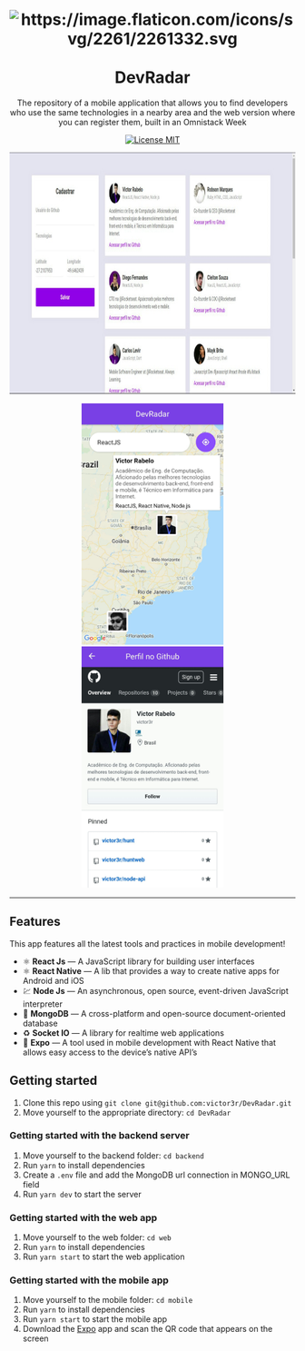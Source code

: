 <h1 align="center">
<br>
  <img src="https://image.flaticon.com/icons/svg/660/660454.svg" alt="https://image.flaticon.com/icons/svg/2261/2261332.svg" width="120">
<br>
<br>
DevRadar
</h1>

<p align="center">The repository of a mobile application that allows you to find developers who use the same technologies in a nearby area and the web version where you can register them, built in an Omnistack Week</p>

<p align="center">
  <a href="https://opensource.org/licenses/MIT">
    <img src="https://img.shields.io/badge/License-MIT-blue.svg" alt="License MIT">
  </a>
</p>

<div>
  <img src="./images/web.jpeg" height="425">
  <p align="center">
    <img hspace="70" src="./images/mapa.jpeg" height="425">
    <img hspace="70" src="./images/perfil.jpeg" height="425">
  </p> 
 </div> 
<hr />

## Features

This app features all the latest tools and practices in mobile development!

- ⚛️ **React Js** — A JavaScript library for building user interfaces
- ⚛️ **React Native** — A lib that provides a way to create native apps for Android and iOS
- 💹 **Node Js** — An asynchronous, open source, event-driven JavaScript interpreter
- 📄 **MongoDB** — A cross-platform and open-source document-oriented database
- ♻️ **Socket IO** — A library for realtime web applications 
- :iphone: **Expo** —  A tool used in mobile development with React Native that allows easy access to the device’s native API’s

## Getting started

1. Clone this repo using `git clone git@github.com:victor3r/DevRadar.git`
2. Move yourself to the appropriate directory: `cd DevRadar`<br />

### Getting started with the backend server

1. Move yourself to the backend folder: `cd backend`
2. Run `yarn` to install dependencies<br />
3. Create a `.env` file and add the MongoDB url connection in MONGO_URL field
4. Run `yarn dev` to start the server

### Getting started with the web app

1. Move yourself to the web folder: `cd web`
2. Run `yarn` to install dependencies<br />
3. Run `yarn start` to start the web application

### Getting started with the mobile app

1. Move yourself to the mobile folder: `cd mobile`
2. Run `yarn` to install dependencies<br />
3. Run `yarn start` to start the mobile app
4. Download the [Expo](https://expo.io/learn) app and scan the QR code that appears on the screen
